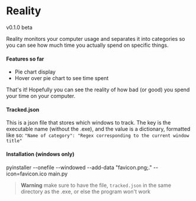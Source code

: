 # Reality
v0.1.0 beta

Reality monitors your computer usage and separates it into categories so you can see how much time you actually spend on specific things.


#### Features so far
- Pie chart display
- Hover over pie chart to see time spent

That's it! Hopefully you can see the reality of how bad (or good) you spend your time on your computer.

#### Tracked.json
This is a json file that stores which windows to track. The key is the executable name (without the .exe), and the value is a dictionary, formatted like so: 
`"Name of category": "Regex corresponding to the current window title"`

#### Installation (windows only)
pyinstaller --onefile --windowed --add-data "favicon.png;." --icon=favicon.ico main.py
> **Warning**
> make sure to have the file, `tracked.json` in the same directory as the .exe, or else the program won't work

